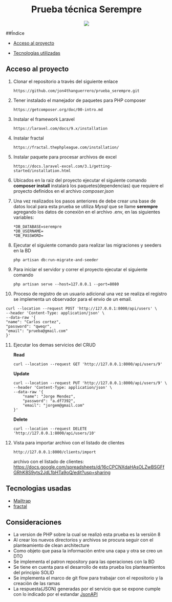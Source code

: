 <h1 align="center"> Prueba técnica Serempre</h1>

 <p align="center">
   <img src="https://img.shields.io/badge/STATUS-EN%20DESAROLLO-green">
</p>

##Índice

- [Acceso al proyecto](#acceso-proyecto)

- [Tecnologías utilizadas](#tecnologías-utilizadas)

## Acceso al proyecto

1. Clonar el repositorio a travès del siguiente enlace
    ```
    https://github.com/jon4thanguerrero/prueba_serempre.git
    ```

2. Tener instalado el manejador de paquetes para PHP composer
    ```
    https://getcomposer.org/doc/00-intro.md
    ```

3. Instalar el framework Laravel 
    ```
    https://laravel.com/docs/9.x/installation
    ```
   
4. Instalar fractal
    ```
    https://fractal.thephpleague.com/installation/
    ```

5. Instalar paquete para procesar archivos de excel
    ``` 
    https://docs.laravel-excel.com/3.1/getting-started/installation.html
    ```

6. Ubicados en la raiz del proyecto ejecutar el siguiente comando **composer install** instalarà los paquetes(dependencias) que requiere el proyecto definidos en el archivo *composer.json*


7. Una vez realizados los pasos anteriores de debe crear una base de datos local para esta prueba se utiliza *Mysql* que se llame **serempre** agregando los datos de conexiòn en el archivo .env, en las siguientes variables:
    ```
    *DB_DATABASE=serempre
    *DB_USERNAME=
    *DB_PASSWORD=
    ```

8. Ejecutar el siguiente comando para realizar las migraciones y seeders en la BD 
    ```
    php artisan db:run-migrate-and-seeder
    ```

9. Para iniciar el servidor y correr el proyecto ejecutar el siguiente comando
    ```
    php artisan serve --host=127.0.0.1 --port=8080
    ```
   
10. Proceso de registro de un usuario adicional una vez se realiza el registro se implementa un observador para
   el envio de un email.

   ```
   curl --location --request POST 'http://127.0.0.1:8000/api/users' \
   --header 'Content-Type: application/json' \
   --data-raw '{
   "name": "Carlos cortez",
   "password": "qweqr",
   "email": "prueba@gmail.com"
   }'
   ```

11. Ejecutar los demas servicios del CRUD

    **Read**
    ```
    curl --location --request GET 'http://127.0.0.1:8000/api/users/9'
    ```

    **Update**
    ```
    curl --location --request PUT 'http://127.0.0.1:8000/api/users/9' \
    --header 'Content-Type: application/json' \
    --data-raw '{
        "name": "Jorge Mendez",
        "password": "a.df7392",
        "email": "jorgem@gmail.com"
    }'
    ```

    **Delete**
    ```
    curl --location --request DELETE 'http://127.0.0.1:8000/api/users/10'
    ```
    
12. Vista para importar archivo con el listado de clientes
    ```
    http://127.0.0.1:8000/clients/import
    ```
    archivo con el listado de clientes: https://docs.google.com/spreadsheets/d/16cCPCNXdaHAsOLZwBSGFfGRhK8S9yts2JdL1bHTa9oQ/edit?usp=sharing

## Tecnologias usadas

- [Mailtrap](https://mailtrap.io/)
- [fractal](https://fractal.thephpleague.com/)

## Consideraciones

- La version de PHP sobre la cual se realizò esta prueba es la versiòn 8
- Al crear los nuevos directorios y archivos se procura seguir con el planteamiento de clean architecture
- Como objeto que pasa la informaciòn entre una capa y otra se creo un DTO
- Se implementa el patron repository para las operaciones con la BD
- Se tiene en cuenta para el desarrollo de esta prueba los planteamientos del principio SOLID
- Se implementa el marco de git flow para trabajar con el repositorio y la creaciòn de las ramas
- La respuesta(JSON) generadas por el servicio que se expone cumple con lo indicado por el estandar [JsonAPI](https://jsonapi.org/)  

